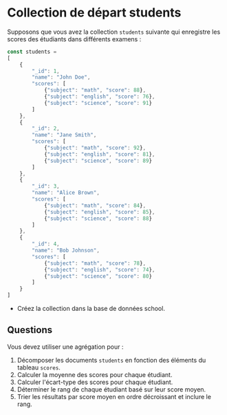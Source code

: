 # Collection de départ students

Supposons que vous avez la collection `students` suivante qui enregistre les scores des étudiants dans différents examens :

```js
const students = 
[
    {
        "_id": 1,
        "name": "John Doe",
        "scores": [
            {"subject": "math", "score": 88},
            {"subject": "english", "score": 76},
            {"subject": "science", "score": 91}
        ]
    },
    {
        "_id": 2,
        "name": "Jane Smith",
        "scores": [
            {"subject": "math", "score": 92},
            {"subject": "english", "score": 81},
            {"subject": "science", "score": 89}
        ]
    },
    {
        "_id": 3,
        "name": "Alice Brown",
        "scores": [
            {"subject": "math", "score": 84},
            {"subject": "english", "score": 85},
            {"subject": "science", "score": 88}
        ]
    },
    {
        "_id": 4,
        "name": "Bob Johnson",
        "scores": [
            {"subject": "math", "score": 78},
            {"subject": "english", "score": 74},
            {"subject": "science", "score": 80}
        ]
    }
]
```

- Créez la collection dans la base de données school.

## Questions 

Vous devez utiliser une agrégation pour :

1. Décomposer les documents `students` en fonction des éléments du tableau `scores`.
2. Calculer la moyenne des scores pour chaque étudiant.
3. Calculer l'écart-type des scores pour chaque étudiant.
4. Déterminer le rang de chaque étudiant basé sur leur score moyen.
5. Trier les résultats par score moyen en ordre décroissant et inclure le rang.
